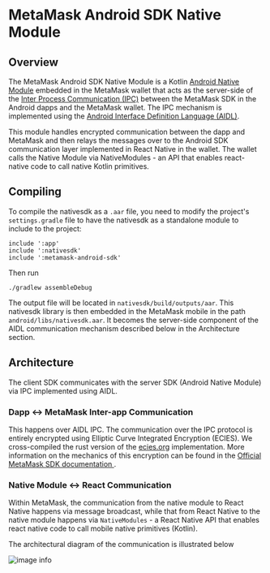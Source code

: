 # MetaMask Android SDK Native Module

## Overview
The MetaMask Android SDK Native Module is a Kotlin [Android Native Module](https://reactnative.dev/docs/native-modules-android) embedded in the MetaMask wallet that acts as the server-side of the [Inter Process Communication (IPC)](https://developer.android.com/guide/components/processes-and-threads#IPC) between the MetaMask SDK in the Android dapps and the MetaMask wallet. The IPC mechanism is implemented using the [Android Interface Definition Language (AIDL)](https://developer.android.com/guide/components/aidl).

This module handles encrypted communication between the dapp and MetaMask and then relays the messages over to the Android SDK communication layer implemented in React Native in the wallet. The wallet calls the Native Module via  NativeModules - an API that enables react-native code to call native Kotlin primitives.

## Compiling
To compile the nativesdk as a `.aar` file, you need to modify the project's `settings.gradle` file to have the nativesdk as a standalone module to include to the project:
```
include ':app'
include ':nativesdk'
include ':metamask-android-sdk'
```
Then run
```
./gradlew assembleDebug
```
The output file will be located in `nativesdk/build/outputs/aar`. This nativesdk library is then embedded in the MetaMask mobile in the path `android/libs/nativesdk.aar`. It becomes the server-side component of the AIDL communication mechanism described below in the Architecture section.

## Architecture
The client SDK communicates with the server SDK (Android Native Module) via IPC implemented using AIDL. 

### Dapp <-> MetaMask Inter-app Communication
This happens over AIDL IPC. The communication over the IPC protocol is entirely encrypted using Elliptic Curve Integrated Encryption (ECIES). We cross-compiled the rust version of the [ecies.org](https://ecies.org/) implementation. More information on the mechanics of this encryption can be found in the
[Official MetaMask SDK documentation ](https://docs.metamask.io/wallet/concepts/sdk/#communication-layer).

### Native Module <-> React Communication
Within MetaMask, the communication from the native module to React Native happens via message broadcast, while that from React Native to the native module happens via `NativeModules` -  a React Native API that enables react native code to call mobile native primitives (Kotlin).

The architectural diagram of the communication is illustrated below

![image info](./illustrations/architecture.png)
